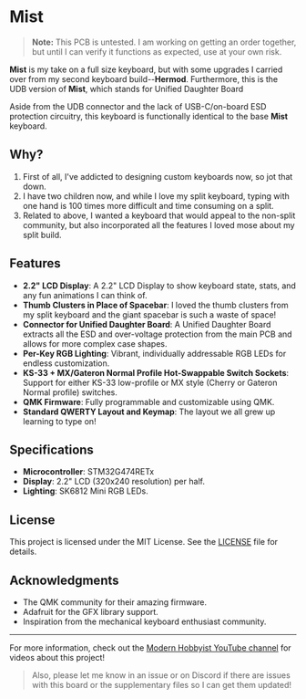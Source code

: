 # Mist

> **Note:** This PCB is untested. I am working on getting an order together, but until I can verify it functions as expected, use at your own risk.

**Mist** is my take on a full size keyboard, but with some upgrades I carried over from my second keyboard build--**Hermod**. Furthermore, this is the UDB version of **Mist**, which stands for Unified Daughter Board

Aside from the UDB connector and the lack of USB-C/on-board ESD protection circuitry, this keyboard is functionally identical to the base **Mist** keyboard.

## Why?
1. First of all, I've addicted to designing custom keyboards now, so jot that down.
2. I have two children now, and while I love my split keyboard, typing with one hand is 100 times more difficult and time consuming on a split.
3. Related to above, I wanted a keyboard that would appeal to the non-split community, but also incorporated all the features I loved mose about my split build.

## Features

- **2.2" LCD Display**: A 2.2" LCD Display to show keyboard state, stats, and any fun animations I can think of.
- **Thumb Clusters in Place of Spacebar**: I loved the thumb clusters from my split keyboard and the giant spacebar is such a waste of space!
- **Connector for Unified Daughter Board**: A Unified Daughter Board extracts all the ESD and over-voltage protection from the main PCB and allows for more complex case shapes.
- **Per-Key RGB Lighting**: Vibrant, individually addressable RGB LEDs for endless customization.
- **KS-33 + MX/Gateron Normal Profile Hot-Swappable Switch Sockets**: Support for either KS-33 low-profile or MX style (Cherry or Gateron Normal profile) switches.
- **QMK Firmware**: Fully programmable and customizable using QMK.
- **Standard QWERTY Layout and Keymap**: The layout we all grew up learning to type on!

## Specifications

- **Microcontroller**: STM32G474RETx
- **Display**: 2.2" LCD (320x240 resolution) per half.
- **Lighting**: SK6812 Mini RGB LEDs.

## License

This project is licensed under the MIT License. See the [LICENSE](../LICENSE) file for details.

## Acknowledgments

- The QMK community for their amazing firmware.
- Adafruit for the GFX library support.
- Inspiration from the mechanical keyboard enthusiast community.

---

For more information, check out the [Modern Hobbyist YouTube channel](https://www.youtube.com/ModernHobbyist) for videos about this project!

> Also, please let me know in an issue or on Discord if there are issues with this board or the supplementary files so I can get them updated!
